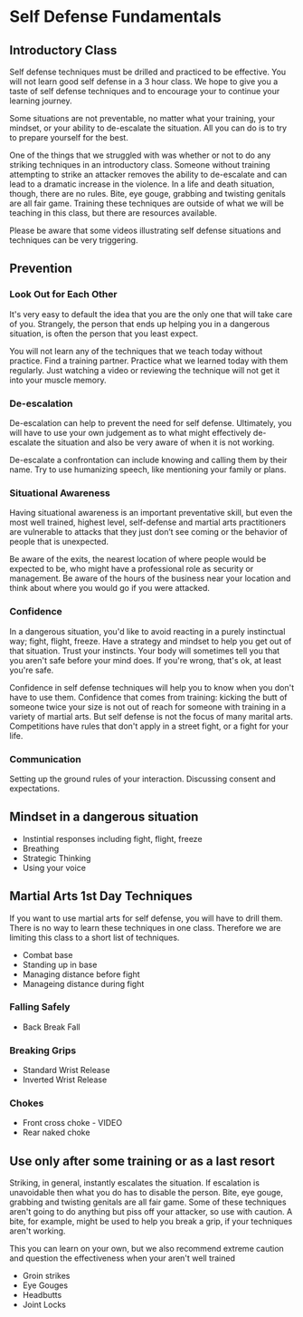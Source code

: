 # Self Defense Fundamentals

## Introductory Class
Self defense techniques must be drilled and practiced to be effective.  You will not learn good self defense in a 3 hour class.  We hope to give you a taste of self defense techniques and to encourage your to continue your learning journey.

Some situations are not preventable, no matter what your training, your mindset, or your ability to de-escalate the situation.  All you can do is to try to prepare yourself for the best.

One of the things that we struggled with was whether or not to do any striking techniques in an introductory class.  Someone without training attempting to strike an attacker removes the ability to de-escalate and can lead to a dramatic increase in the violence.  In a life and death situation, though, there are no rules.  Bite, eye gouge, grabbing and twisting genitals are all fair game.  Training these techniques are outside of what we will be teaching in this class, but there are resources available. 

Please be aware that some videos illustrating self defense situations and techniques can be very triggering.

## Prevention
### Look Out for Each Other
  
It's very easy to default the idea that you are the only one that will take care of you. Strangely, the person that ends up helping you in a dangerous situation, is often the person that you least expect.

You will not learn any of the techniques that we teach today without practice. Find a training partner. Practice what we learned today with them regularly. Just watching a video or reviewing the technique will not get it into your muscle memory.

### De-escalation
  
De-escalation can help to prevent the need for self defense. Ultimately, you will have to use your own judgement as to what might effectively de-escalate the situation and also be very aware of when it is not working.  

De-escalate a confrontation can include knowing and calling them by their name. Try to use humanizing speech, like mentioning your family or plans. 
 
### Situational Awareness
  
Having situational awareness is an important preventative skill, but even the most well trained, highest level, self-defense and martial arts practitioners are vulnerable to attacks that they just don’t see coming or the behavior of people that is unexpected.

Be aware of the exits, the nearest location of where people would be expected to be, who might have a professional role as security or management. Be aware of the hours of the business near your location and think about where you would go if you were attacked.

### Confidence
In a dangerous situation, you'd like to avoid reacting in a purely instinctual way; fight, flight, freeze. Have a strategy and mindset to help you get out of that situation. Trust your instincts. Your body will sometimes tell you that you aren't safe before your mind does. If you're wrong, that's ok, at least you're safe.

Confidence in self defense techniques will help you to know when you don't have to use them. Confidence that comes from training:  kicking the butt of someone twice your size is not out of reach for someone with training in a variety of martial arts.  But self defense is not the focus of many marital arts.  Competitions have rules that don't apply in a street fight, or a fight for your life.

### Communication

Setting up the ground rules of your interaction.  Discussing consent and expectations.  

## Mindset in a dangerous situation
- Instintial responses including fight, flight, freeze
- Breathing
- Strategic Thinking
- Using your voice

## Martial Arts 1st Day Techniques
If you want to use martial arts for self defense, you will have to drill them.  There is no way to learn these techniques in one class.  Therefore we are limiting this class to a short list of techniques.
- Combat base
- Standing up in base
- Managing distance before fight
- Manageing distance during fight

### Falling Safely
- Back Break Fall

### Breaking Grips
- Standard Wrist Release
- Inverted Wrist Release

### Chokes
- Front cross choke - VIDEO
- Rear naked choke

## Use only after some training or as a last resort
Striking, in general, instantly escalates the situation.  If escalation is unavoidable then what you do has to disable the person.  Bite, eye gouge, grabbing and twisting genitals are all fair game.  Some of these techniques aren't going to do anything but piss off your attacker, so use with caution.  A bite, for example, might be used to help you break a grip, if your techniques aren't working.

This you can learn on your own, but we also recommend extreme caution and question the effectiveness when your aren't well trained
- Groin strikes
- Eye Gouges
- Headbutts
- Joint Locks
